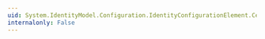 ```yaml
---
uid: System.IdentityModel.Configuration.IdentityConfigurationElement.CertificateValidation
internalonly: False
---
```


